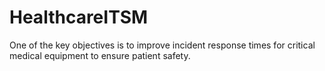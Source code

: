 # HealthcareITSM
One of the key objectives is to improve incident response times for critical medical equipment to ensure patient safety. 
